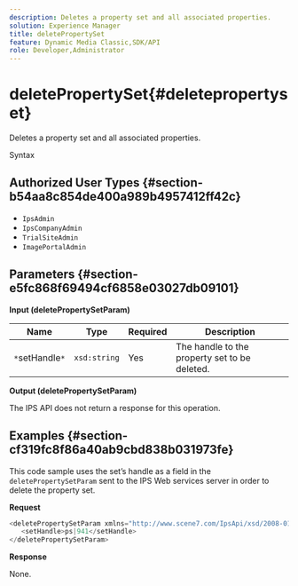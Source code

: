 ```yaml
---
description: Deletes a property set and all associated properties.
solution: Experience Manager
title: deletePropertySet
feature: Dynamic Media Classic,SDK/API
role: Developer,Administrator
---
```


# deletePropertySet{#deletepropertyset}

Deletes a property set and all associated properties.

 Syntax 

## Authorized User Types {#section-b54aa8c854de400a989b4957412ff42c}

* `IpsAdmin` 
* `IpsCompanyAdmin` 
* `TrialSiteAdmin` 
* `ImagePortalAdmin`

## Parameters {#section-e5fc868f69494cf6858e03027db09101}

**Input (deletePropertySetParam)** 

|  Name  | Type  | Required  | Description  |
|---|---|---|---|
|  `*`setHandle`*`  | `xsd:string`  | Yes  | The handle to the property set to be deleted.  |

**Output (deletePropertySetParam)**

The IPS API does not return a response for this operation.

## Examples {#section-cf319fc8f86a40ab9cbd838b031973fe}

This code sample uses the set’s handle as a field in the `deletePropertySetParam` sent to the IPS Web services server in order to delete the property set.

**Request** 

```java
<deletePropertySetParam xmlns="http://www.scene7.com/IpsApi/xsd/2008-01-15">
   <setHandle>ps|941</setHandle>
</deletePropertySetParam>
```

**Response**

None. 
